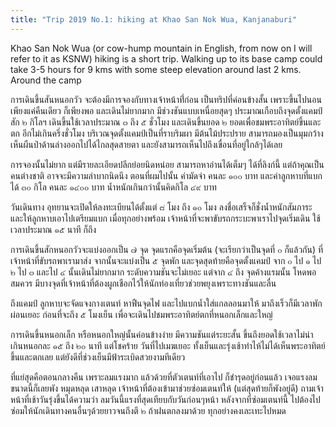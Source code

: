 ```yaml
---
title: "Trip 2019 No.1: hiking at Khao San Nok Wua, Kanjanaburi"
---
```

Khao San Nok Wua (or cow-hump mountain in English, from now on I will refer to it as KSNW) hiking is a short trip. Walking up to its base camp could take 3-5 hours for 9 kms with some steep elevation around last 2 kms. Around the camp

การเดินขึ้นสันหนอกวัว จะต้องมีการจองกับทางเจ้าหน้าที่่ก่อน เป็นทริปที่ค่อนข้างสั้น เพราะขึ้นไปนอนเพียงแค่คืนเดียว ก็เพียงพอ และเดินไม่ยากมาก มีช่วงชันแบบเหนื่อยสุดๆ ประมาณเกือบถึงจุดตั้งแคมป์สัก ๒ กิโลฯ เดินขึ้นใช้เวลาประมาณ ๓ ถึง ๕ ชั่วโมง และเดินขึ้นยอด ๒ ยอดเพื่อชมพระอาทิตย์ขึ้นและตก อีกไม่เกินครึ่งชั่วโมง บริเวณจุดตั้งแคมป์เป็นที่ราบริมผา มีต้นไม้ประปราย สามารถมองเป็นมุมกว้างเห็นผืนป่าด้านล่างออกไปได้ไกลสุดสายตา และยังสามารถเห็นไปถึงเขื่อนที่อยู่ใกล้ๆได้เลย

การจองนั้นไม่ยาก แต่มีรายละเอียดปลีกย่อยนิดหน่อย สามารถหาอ่านได้เต็มๆ ได้ที่ลิงก์นี้ แต่ถ้าคุณเป็นคนต่างชาติ อาจจะมีความลำบากนิดนึง ตอนที่ผมไปนั้น ค่ามัดจำ คนละ ๑๐๐ บาท และค่าลูกหาบที่แบกได้ ๓๐ กิโล คนละ ๑๔๐๐ บาท น้ำหนักเกินกว่านั้นคิดกิโล ๔๙ บาท

วันเดินทาง อุทยานจะเปิดให้ลงทะเบียนได้ตั้งแต่ ๘ โมง ถึง ๑๐ โมง ลงชื่อเสร็จก็ชั่งน้ำหนักสัมภาระ และให้ลูกหาบเอาไปเตรียมแบก เมื่อทุกอย่างพร้อม เจ้าหน้าที่จะพาขับรถกระบะพาเราไปจุดเริ่มเดิน ใช้เวลาประมาณ ๑๕ นาที ก็ถึง

การเดินขึ้นสักหนอกวัวจะแบ่งออกเป็น ๗ จุด จุดแรกคือจุดเริ่มต้น (จะเรียกว่าเป็นจุดที่ ๐ ก็แล้วกัน) ที่เจ้าหน้าที่ขับรถพาเรามาส่ง จากนั้นจะแบ่งเป็น ๕ จุดพัก และจุดสุดท้ายคือจุดตั้งแคมป์ จาก ๐ ไป ๑ ไป ๒ ไป ๓ และไป ๔ นั้นเดินไม่ยากมาก ระดับความชันจะไม่เยอะ แต่จาก ๔ ถึง จุดค้างแรมนั้น โหดพอสมควร มีบางจุดที่เจ้าหน้าที่ต้องผูกเชือกไว้ให้นักท่องเที่ยวช่วยพยุงเพราะทางชันและลื่น

ถึงแคมป์ ลูกหาบจะจัดแจงกางเตนท์ หาฟืนจุดไฟ และไปแบกน้ำใส่แกลลอนมาให้ มาถึงเร็วก็มีเวลาพักผ่อนเยอะ ก่อนที่จะถึง ๕ โมงเย็น เพื่อจะเดินไปชมพระอาทิตย์ตกที่หนอกเล็กและใหญ่

การเดินขึ้นหนอกเล็ก หรือหนอกใหญ่นั้นค่อนข้างง่าย มีความชันแต่ระยะสั้น ขึ้นถึงยอดใช้เวลาไม่น่าเกินหนอกละ ๑๕ ถึง ๒๐ นาที แต่โชคร้าย วันที่ไปเมฆเยอะ ทั้งเย็นและรุ่งเช้าทำไห้ไม่ได้เห็นพระอาทิตย์ขึ้นและตกเลย แต่ยังดีที่ช่วงเย็นมีฟ้าระเบิดสวยงามทีเดียว

ที่แย่สุดคือตอนกลางคืน เพราะลมแรงมาก แล้วด้วยที่ตัวเตนท์ที่เอาไป ก็ชำรุดอยู่ก่อนแล้ว เจอแรงลมขนาดนี้ก็เลยพัง หมุดหลุด เสาหลุด เจ้าหน้าที่ต้องเข้ามาช่วยซ่อมเตนท์ให้ (แต่สุดท้ายก็พังอยู่ดี) ถามเจ้าหน้าที่เช้าวันรุ่งขึ้นได้ความว่า ลมวันนี้แรงที่สุดเทียบกับวันก่อนๆหน้า หลังจากที่ซ่อมเตนท์นี้ ไปต้องไปซ่อมให้นักเดินทางคนอื่นๆด้วยยาวจนถึงตี ๒ ถ้าฝนตกลงมาด้วย ทุกอย่างคงเละเทะไปหมด
